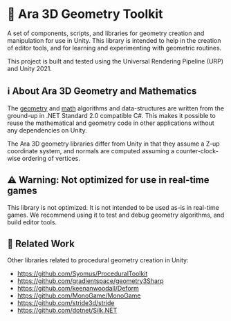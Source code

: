 # 📐 Ara 3D Geometry Toolkit

A set of components, scripts, and libraries for geometry creation and manipulation for use in Unity. 
This library is intended to help in the creation of editor tools, and for learning and experimenting 
with geometric routines. 

This project is built and tested using the Universal Rendering Pipeline (URP) and Unity 2021. 

## ℹ️ About Ara 3D Geometry and Mathematics

The [geometry](https://github.com/ara3d/geometry) and [math](https://github.com/ara3d/mathematics) algorithms and data-structures 
are written from the ground-up in .NET Standard 2.0 compatible C#.
This makes it possible to reuse the mathematical and geometry code in other applications without any dependencies on Unity. 

The Ara 3D geometry libraries differ from Unity in that they assume a Z-up coordinate system, and normals are computed assuming a 
counter-clock-wise ordering of vertices.

## ⚠️ Warning: Not optimized for use in real-time games

This library is not optimized. It is not intended to be used as-is in real-time games.
We recommend using it to test and debug geometry algorithms, and build editor tools.  

## 🔎 Related Work

Other libraries related to procedural geometry creation in Unity:

* https://github.com/Syomus/ProceduralToolkit
* https://github.com/gradientspace/geometry3Sharp
* https://github.com/keenanwoodall/Deform
* https://github.com/MonoGame/MonoGame
* https://github.com/stride3d/stride
* https://github.com/dotnet/Silk.NET 
